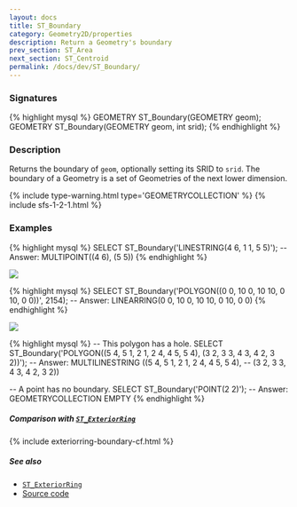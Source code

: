 ```yaml
---
layout: docs
title: ST_Boundary
category: Geometry2D/properties
description: Return a Geometry's boundary
prev_section: ST_Area
next_section: ST_Centroid
permalink: /docs/dev/ST_Boundary/
---
```


### Signatures

{% highlight mysql %}
GEOMETRY ST_Boundary(GEOMETRY geom);
GEOMETRY ST_Boundary(GEOMETRY geom, int srid);
{% endhighlight %}

### Description

Returns the boundary of `geom`, optionally setting its SRID to `srid`.
The boundary of a Geometry is a set of Geometries of the next lower
dimension.

{% include type-warning.html type='GEOMETRYCOLLECTION' %}
{% include sfs-1-2-1.html %}

### Examples

{% highlight mysql %}
SELECT ST_Boundary('LINESTRING(4 6, 1 1, 5 5)');
-- Answer: MULTIPOINT((4 6), (5 5))
{% endhighlight %}

<img class="displayed" src="../ST_Boundary_1.png"/>

{% highlight mysql %}
SELECT ST_Boundary('POLYGON((0 0, 10 0, 10 10, 0 10, 0 0))', 2154);
-- Answer: LINEARRING(0 0, 10 0, 10 10, 0 10, 0 0)
{% endhighlight %}

<img class="displayed" src="../ST_Boundary_2.png"/>

{% highlight mysql %}
-- This polygon has a hole.
SELECT ST_Boundary('POLYGON((5 4, 5 1, 2 1, 2 4, 4 5, 5 4),
                    (3 2, 3 3, 4 3, 4 2, 3 2))');
-- Answer: MULTILINESTRING ((5 4, 5 1, 2 1, 2 4, 4 5, 5 4),
--                          (3 2, 3 3, 4 3, 4 2, 3 2))

-- A point has no boundary.
SELECT ST_Boundary('POINT(2 2)');
-- Answer: GEOMETRYCOLLECTION EMPTY
{% endhighlight %}

##### Comparison with [`ST_ExteriorRing`](../ST_ExteriorRing)

{% include exteriorring-boundary-cf.html %}

##### See also

* [`ST_ExteriorRing`](../ST_ExteriorRing)
* <a href="https://github.com/irstv/H2GIS/blob/master/h2spatial/src/main/java/org/h2gis/h2spatial/internal/function/spatial/properties/ST_Boundary.java" target="_blank">Source code</a>
